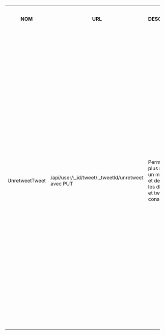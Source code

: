 <table>
    <tr>
        <th>NOM</th>
        <th>URL</th>
        <th>DESCRIPTION</th>
        <th>PARAMETRES</th>
        <th>FORMAT SORTIE</th>
        <th>EXEMPLE SORTIE</th>
        <th>ERREURS POSSIBLES</th>
        <th>AVANCEMENT</th>
        <th>CLASSES / FICHIERS .js</th>
        <th>INFOS SUPPLEMENTAIRES</th>
    </tr>
    <tr>        
        <td>UnretweetTweet</td>
        <td>/api/user/:_id/tweet/:_tweetId/unretweet avec PUT</td>
        <td>
            Permet de ne plus retweet un message et de modifier les db users et tweets en consequence
        </td>
        <td>
            _id: l'id l'utilisateur voulant ne plus retweet le tweet<br>
            _tweetId: l'id du tweet a ne plus retweet<br>
        <td>
        <td>
            Succes: HTTP 200: Ok<br>
            {<br>
                "status": 200,<br>
                "message": ${corresponding message}<br>
            }<br><br>
            Erreur: <br>
            {<br>
                "status": ${HTTP number},<br>
                "message": ${corresponding message}<br>
            }<br>
        </td>
        <td>
            Succes: HTTP 200: Ok<br>
            {<br>
                "status": 200,<br>
                "message": `Tweet '${req.params._id}' unretweeted successfully`<br>
            }<br><br>
            Erreur: HTTP 409: Conflict<br>
            {<br>
                "status": 409,<br>
                "message": "Tweet hasn't been retweeted by this user"<br>
            }<br><br>
            Erreur: HTTP 404: Not Found<br>
            {<br>
                "status": 404,<br>
                "message": "Tweet not found"<br>
            }<br><br>
            Erreur: HTTP 404: Not Found<br>
            {<br>
                "status": 404,<br>
                "message": "Unretweeter not found"<br>
            }<br><br>
            Erreur: HTTP 500: Internal Server Error<br>
            {<br>
                "status": 500,<br>
                "message": "Internal error"<br>
                "details": `${error || "Unknown error"}`<br>
            }<br>
        </td>
        <td>
            Tweet non retweet par l'utilisateur -> 409<br>
            Tweet non present dans la db -> 404<br>
            User non present dans la db -> 404<br>
            Erreur interne -> 500<br>
        </td>
        <td>Fini</td>
        <td>
            Fichiers utilises par le service:<br>
            apiUser.js (in src/api/)<br>
            users.js (in src/entities/)<br>
            tweets.js (in src/entities/)<br>
            <br>
            Fichiers test:<br>
            testLikeTweet.js (in tests/testUsers/)<br>
            <br>
            Fichiers client:<br>
            Tweet.js (in src/components/Timeline/)<br>
            <br>
        </td>
        <td>...</td>
    </tr>
</table>